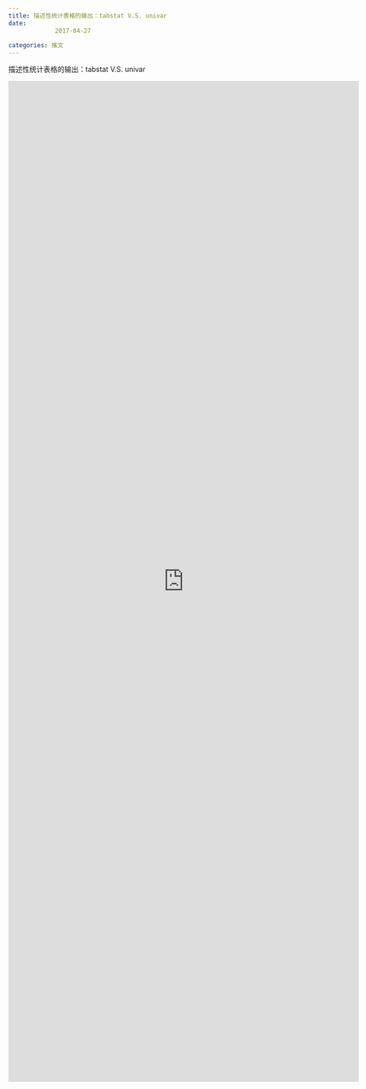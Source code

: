 ```yaml
---
title: 描述性统计表格的输出：tabstat V.S. univar
date: 
             2017-04-27
            
categories: 推文
---
```

描述性统计表格的输出：tabstat V.S. univar<!--more-->
<iframe src="http://202.114.234.173:8669/appbbs/Stata_Article/@描述性统计表格的输出：tabstat V.S. univar.htm" width="700px" height="2000px" scrolling="auto" frameborder=0 ></iframe>